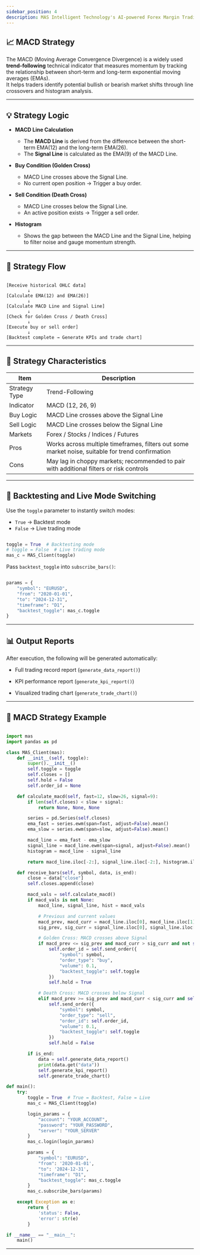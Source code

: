 ```yaml
---
sidebar_position: 4
description: MAS Intelligent Technology's AI-powered Forex Margin Trading Platform with full MetaTrader MT5 broker integration allows investors to generate automated trading strategies simply by entering text. Supports instant backtesting,real-time data synchronization,and seamless multi-broker switching. No coding experience required to easily launch AI automated trading,optimize strategies,and reduce market risk. Designed for both individual traders and financial institutions with standardized MetaTrader MT5-compatible APIs,automated backtesting,and quantitative strategy optimization to help enterprises deploy stable and efficient trading solutions quickly.
---
```


## 📈 MACD Strategy

The MACD (Moving Average Convergence Divergence) is a widely used **trend-following** technical indicator that measures momentum by tracking the relationship between short-term and long-term exponential moving averages (EMAs).  
It helps traders identify potential bullish or bearish market shifts through line crossovers and histogram analysis.

---

## 💡 Strategy Logic

- **MACD Line Calculation**  
  - The **MACD Line** is derived from the difference between the short-term EMA(12) and the long-term EMA(26).  
  - The **Signal Line** is calculated as the EMA(9) of the MACD Line.

- **Buy Condition (Golden Cross)**  
  - MACD Line crosses above the Signal Line.  
  - No current open position → Trigger a buy order.

- **Sell Condition (Death Cross)**  
  - MACD Line crosses below the Signal Line.  
  - An active position exists → Trigger a sell order.

- **Histogram**  
  - Shows the gap between the MACD Line and the Signal Line, helping to filter noise and gauge momentum strength.

---

## 🔁 Strategy Flow

```text

[Receive historical OHLC data]
        ↓
[Calculate EMA(12) and EMA(26)]
        ↓
[Calculate MACD Line and Signal Line]
        ↓
[Check for Golden Cross / Death Cross]
        ↓
[Execute buy or sell order]
        ↓
[Backtest complete → Generate KPIs and trade chart]

```

---

## 🧩 Strategy Characteristics

| Item          | Description                                                                                      |
| ------------- | ------------------------------------------------------------------------------------------------ |
| Strategy Type | Trend-Following                                                                                  |
| Indicator     | MACD (12, 26, 9)                                                                                 |
| Buy Logic     | MACD Line crosses above the Signal Line                                                          |
| Sell Logic    | MACD Line crosses below the Signal Line                                                          |
| Markets       | Forex / Stocks / Indices / Futures                                                               |
| Pros          | Works across multiple timeframes, filters out some market noise, suitable for trend confirmation |
| Cons          | May lag in choppy markets; recommended to pair with additional filters or risk controls          |

---

## 🚀 Backtesting and Live Mode Switching

Use the `toggle` parameter to instantly switch modes:

- `True` → Backtest mode
- `False` → Live trading mode

```python

toggle = True  # Backtesting mode
# toggle = False  # Live trading mode
mas_c = MAS_Client(toggle)

```

Pass `backtest_toggle` into `subscribe_bars()`:

```python

params = {
    "symbol": "EURUSD",
    "from": "2020-01-01",
    "to": "2024-12-31",
    "timeframe": "D1",
    "backtest_toggle": mas_c.toggle
}

```

---

## 📊 Output Reports

After execution, the following will be generated automatically:

- Full trading record report (`generate_data_report()`)

- KPI performance report (`generate_kpi_report()`)

- Visualized trading chart (`generate_trade_chart()`)

---

## 📘 MACD Strategy Example

```python

import mas
import pandas as pd

class MAS_Client(mas):
    def __init__(self, toggle):
        super().__init__()
        self.toggle = toggle
        self.closes = []
        self.hold = False
        self.order_id = None

    def calculate_macd(self, fast=12, slow=26, signal=9):
        if len(self.closes) < slow + signal:
            return None, None, None

        series = pd.Series(self.closes)
        ema_fast = series.ewm(span=fast, adjust=False).mean()
        ema_slow = series.ewm(span=slow, adjust=False).mean()

        macd_line = ema_fast - ema_slow
        signal_line = macd_line.ewm(span=signal, adjust=False).mean()
        histogram = macd_line - signal_line

        return macd_line.iloc[-2:], signal_line.iloc[-2:], histogram.iloc[-2:]

    def receive_bars(self, symbol, data, is_end):
        close = data["close"]
        self.closes.append(close)

        macd_vals = self.calculate_macd()
        if macd_vals is not None:
            macd_line, signal_line, hist = macd_vals

            # Previous and current values
            macd_prev, macd_curr = macd_line.iloc[0], macd_line.iloc[1]
            sig_prev, sig_curr = signal_line.iloc[0], signal_line.iloc[1]

            # Golden Cross: MACD crosses above Signal
            if macd_prev <= sig_prev and macd_curr > sig_curr and not self.hold:
                self.order_id = self.send_order({
                    "symbol": symbol,
                    "order_type": "buy",
                    "volume": 0.1,
                    "backtest_toggle": self.toggle
                })
                self.hold = True

            # Death Cross: MACD crosses below Signal
            elif macd_prev >= sig_prev and macd_curr < sig_curr and self.hold:
                self.send_order({
                    "symbol": symbol,
                    "order_type": "sell",
                    "order_id": self.order_id,
                    "volume": 0.1,
                    "backtest_toggle": self.toggle
                })
                self.hold = False

        if is_end:
            data = self.generate_data_report()
            print(data.get("data"))
            self.generate_kpi_report()
            self.generate_trade_chart()

def main():
    try:
        toggle = True  # True = Backtest, False = Live
        mas_c = MAS_Client(toggle)

        login_params = {
            "account": "YOUR_ACCOUNT",
            "password": "YOUR_PASSWORD",
            "server": "YOUR_SERVER"
        }
        mas_c.login(login_params)

        params = {
            "symbol": "EURUSD",
            "from": '2020-01-01',
            "to": '2024-12-31',
            "timeframe": "D1",
            "backtest_toggle": mas_c.toggle
        }
        mas_c.subscribe_bars(params)

    except Exception as e:
        return {
            'status': False,
            'error': str(e)
        }

if __name__ == "__main__":
    main()

```

---